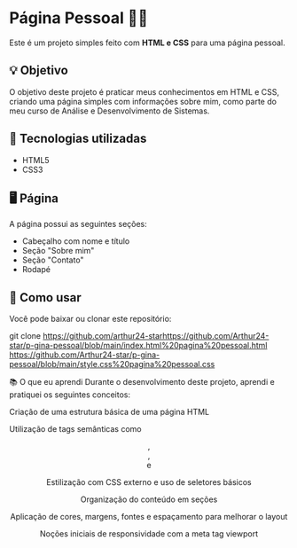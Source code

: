 # Página Pessoal 👨‍💻

Este é um projeto simples feito com **HTML e CSS** para uma página pessoal.

## 💡 Objetivo

O objetivo deste projeto é praticar meus conhecimentos em HTML e CSS, criando uma página simples com informações sobre mim, como parte do meu curso de Análise e Desenvolvimento de Sistemas.

## 🔧 Tecnologias utilizadas

- HTML5
- CSS3

## 🖥️ Página

A página possui as seguintes seções:

- Cabeçalho com nome e título
- Seção "Sobre mim"
- Seção "Contato"
- Rodapé

## 📁 Como usar

Você pode baixar ou clonar este repositório:


git clone https://github.com/arthur24-starhttps://github.com/Arthur24-star/p-gina-pessoal/blob/main/index.html%20pagina%20pessoal.html
https://github.com/Arthur24-star/p-gina-pessoal/blob/main/style.css%20pagina%20pessoal.css

📚 O que eu aprendi
Durante o desenvolvimento deste projeto, aprendi e pratiquei os seguintes conceitos:

Criação de uma estrutura básica de uma página HTML

Utilização de tags semânticas como <header>, <main>, <section> e <footer>

Estilização com CSS externo e uso de seletores básicos

Organização do conteúdo em seções

Aplicação de cores, margens, fontes e espaçamento para melhorar o layout

Noções iniciais de responsividade com a meta tag viewport
